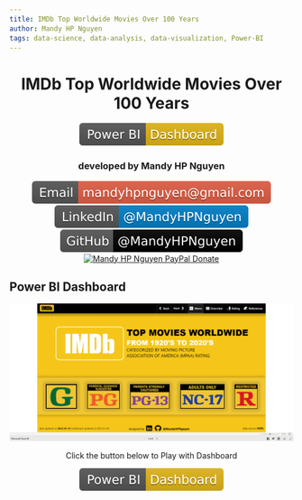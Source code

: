```yaml
---
title: IMDb Top Worldwide Movies Over 100 Years
author: Mandy HP Nguyen
tags: data-science, data-analysis, data-visualization, Power-BI
---
```

<!-- HEADER -->

<div align="center">
  <h1>IMDb Top Worldwide Movies Over 100 Years</h1>
  <a href="https://app.powerbi.com/view?r=eyJrIjoiNzZlMDk0MDAtYmJkNC00OGFhLTk2YWQtNGZmZWI2YmNmMjcwIiwidCI6ImMzMjk5OGJhLWJhZjYtNDBjYS04ZWE0LWM3MzE4OGQzOGQ1OSJ9" rel="nofollow"><img src="https://raw.githubusercontent.com/mandyhpnguyen/mGarage4images/main/shield-badges/Power%20BI-Dashboard-yellow.svg" alt="Mandy HP Nguyen Power BI">
  </a>
  <h3><strong>developed by Mandy HP Nguyen</strong></h3>
  
  <p>
    <a href="mailto:MandyHPNguyen@gmail.com?subject=Mail from GitHub" rel="nofollow"><img src="https://raw.githubusercontent.com/mandyhpnguyen/mGarage4images/main/shield-badges/Email-mandyhpnguyen-red.svg" alt="Mandy HP Nguyen Email">
    </a>
    <a href="https://www.linkedin.com/in/mandyhpnguyen/" rel="nofollow"><img src="https://raw.githubusercontent.com/mandyhpnguyen/mGarage4images/main/shield-badges/LinkedIn-%40MandyHPNguyen-blue.svg" alt="Mandy HP Nguyen LinkedIn">
    </a>
    <a href="https://github.com/mandyhpnguyen" rel="nofollow"><img src="https://raw.githubusercontent.com/mandyhpnguyen/mGarage4images/main/shield-badges/GitHub-%40MandyHPNguyen-black.svg" alt="Mandy HP Nguyen GitHub">
    </a>
    <a href="https://paypal.me/MandyHPNguyen" rel="nofollow"><img src="https://raw.githubusercontent.com/mandyhpnguyen/mGarage4images/main/shield-badges/BuyMeACoffee%E2%98%95-PayPal-brown.svg" alt="Mandy HP Nguyen PayPal Donate">
    </a>
  </p>
</div>

## Power BI Dashboard
<div align="center">
  <img src="https://github.com/mandyhpnguyen/IMDb-top-movies-over-100-years-powerBI-dashboard/raw/main/images/project/dashboard_overview.gif" alt="Power BI Dashboard by Mandy HP Nguyen">
  </img>
  <p>Click the button below to Play with Dashboard</p>
  <a href="https://app.powerbi.com/view?r=eyJrIjoiNzZlMDk0MDAtYmJkNC00OGFhLTk2YWQtNGZmZWI2YmNmMjcwIiwidCI6ImMzMjk5OGJhLWJhZjYtNDBjYS04ZWE0LWM3MzE4OGQzOGQ1OSJ9" rel="nofollow"><img src="https://raw.githubusercontent.com/mandyhpnguyen/mGarage4images/main/shield-badges/Power%20BI-Dashboard-yellow.svg" alt="Mandy HP Nguyen Power BI">
  </a>
</div>

<!--
# Design
- Inspired by IMDb 2022's website design
# Functions
-
-
-

# Development Plan
- add "Reset" button for filters
- update logo queries page 2
>
